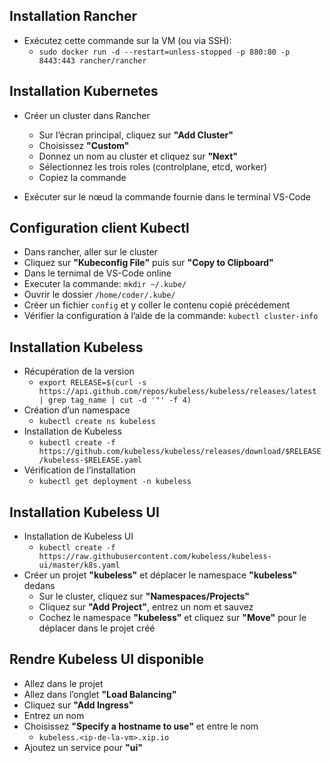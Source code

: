 ## Installation Rancher

* Exécutez cette commande sur la VM (ou via SSH):
    * `sudo docker run -d --restart=unless-stopped -p 880:80 -p 8443:443 rancher/rancher`

## Installation Kubernetes

* Créer un cluster dans Rancher
    * Sur l’écran principal, cliquez sur **"Add Cluster"**
    * Choisissez **"Custom"**
    * Donnez un nom au cluster et cliquez sur **"Next"**
    * Sélectionnez les trois roles (controlplane, etcd, worker)
    * Copiez la commande

* Exécuter sur le nœud la commande fournie dans le terminal VS-Code

## Configuration client Kubectl

* Dans rancher, aller sur le cluster
* Cliquez sur **"Kubeconfig File"** puis sur **"Copy to Clipboard"**
* Dans le ternimal de VS-Code online
* Executer la commande: `mkdir ~/.kube/`
* Ouvrir le dossier `/home/coder/.kube/`
* Créer un fichier `config` et y coller le contenu copié précédement
* Vérifier la configuration à l’aide de la commande: `kubectl cluster-info`

## Installation Kubeless

* Récupération de la version
    * `export RELEASE=$(curl -s https://api.github.com/repos/kubeless/kubeless/releases/latest | grep tag_name | cut -d '"' -f 4)`
* Création d’un namespace
    * `kubectl create ns kubeless`
* Installation de Kubeless
    * `kubectl create -f https://github.com/kubeless/kubeless/releases/download/$RELEASE/kubeless-$RELEASE.yaml`
* Vérification de l’installation
    * `kubectl get deployment -n kubeless`

## Installation Kubeless UI
* Installation de Kubeless UI
    * `kubectl create -f https://raw.githubusercontent.com/kubeless/kubeless-ui/master/k8s.yaml`
* Créer un projet **"kubeless"** et déplacer le namespace **"kubeless"** dedans
    * Sur le cluster, cliquez sur **"Namespaces/Projects"**
    * Cliquez sur **"Add Project"**, entrez un nom et sauvez
    * Cochez le namespace **"kubeless"** et cliquez sur **"Move"** pour le déplacer dans le projet créé

## Rendre Kubeless UI disponible
* Allez dans le projet
* Allez dans l’onglet **"Load Balancing"**
* Cliquez sur **"Add Ingress"**
* Entrez un nom
* Choisissez **"Specify a hostname to use"** et entre le nom 
    * `kubeless.<ip-de-la-vm>.xip.io`
* Ajoutez un service pour **"ui"**

